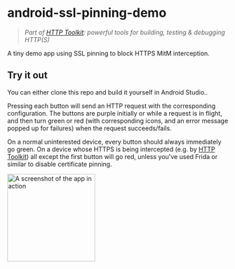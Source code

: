 # android-ssl-pinning-demo

> _Part of [HTTP Toolkit](https://httptoolkit.tech): powerful tools for building, testing & debugging HTTP(S)_

A tiny demo app using SSL pinning to block HTTPS MitM interception.

## Try it out

You can either clone this repo and build it yourself in Android Studio..

Pressing each button will send an HTTP request with the corresponding configuration. The buttons are purple initially or while a request is in flight, and then turn green or red (with corresponding icons, and an error message popped up for failures) when the request succeeds/fails.

On a normal uninterested device, every button should always immediately go green. On a device whose HTTPS is being intercepted (e.g. by [HTTP Toolkit](https://httptoolkit.tech/android)) all except the first button will go red, unless you've used Frida or similar to disable certificate pinning.

<img width=200 src="https://raw.githubusercontent.com/httptoolkit/android-ssl-pinning-demo/main/screenshot.png" alt="A screenshot of the app in action" />